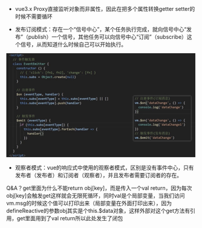 - vue3.x Proxy直接监听对象而非属性，因此在把多个属性转换getter setter的时候不需要循环

- 发布订阅模式：存在一个“信号中心”，某个任务执行完成，就向信号中心“发布”（publish）一个信号，其他任务可以向信号中心“订阅”（subscribe）这个信号，从而知道什么时候自己可以开始执行。
<img src="./imgs/01.jpg" width="500" />

- 观察者模式：vue的响应式中使用的观察者模式，区别是没有事件中心，只有发布者（发布者）和订阅者（观察者），并且发布者需要订阅者的存在。

Q&A？get里面为什么不能return obj[key]，而是传入一个val return，因为每次obj[key]会触发get这样就会无限死循环，同时val是个局部变量，当我们访问vm.msg的时候这个值可以打印出来（局部变量在外面打印出来），因为defineReactive的参数obj其实是个this.$data对象，这样外部对这个get方法有引用，get里面用到了val return所以此处发生了闭包
